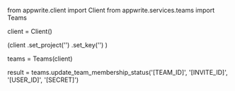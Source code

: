 from appwrite.client import Client
from appwrite.services.teams import Teams

client = Client()

(client
  .set_project('')
  .set_key('')
)

teams = Teams(client)

result = teams.update_team_membership_status('[TEAM_ID]', '[INVITE_ID]', '[USER_ID]', '[SECRET]')
